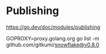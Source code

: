 # Publishing 

https://go.dev/doc/modules/publishing

GOPROXY=proxy.golang.org go list -m github.com/gitkumi/snowflake@v0.8.0
